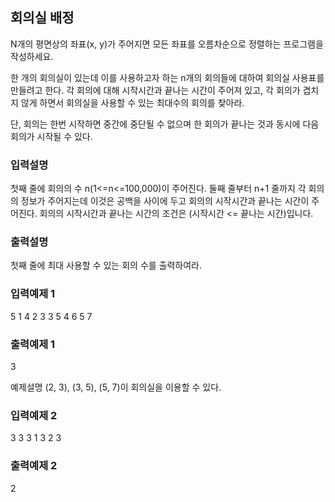 ## 회의실 배정

N개의 평면상의 좌표(x, y)가 주어지면 모든 좌표를 오름차순으로 정렬하는 프로그램을 작성하세요.

한 개의 회의실이 있는데 이를 사용하고자 하는 n개의 회의들에 대하여 회의실 사용표를 만들려고 한다.
각 회의에 대해 시작시간과 끝나는 시간이 주어져 있고,
각 회의가 겹치지 않게 하면서 회의실을 사용할 수 있는 최대수의 회의를 찾아라.

단, 회의는 한번 시작하면 중간에 중단될 수 없으며 한 회의가 끝나는 것과 동시에 다음 회의가 시작될 수 있다.

### 입력설명

첫째 줄에 회의의 수 n(1<=n<=100,000)이 주어진다.
둘째 줄부터 n+1 줄까지 각 회의의 정보가 주어지는데 이것은 공백을 사이에 두고 회의의 시작시간과 끝나는 시간이 주어진다.
회의의 시작시간과 끝나는 시간의 조건은 (시작시간 <= 끝나는 시간)입니다.

### 출력설명

첫째 줄에 최대 사용할 수 있는 회의 수를 출력하여라.

### 입력예제 1

5
1 4
2 3
3 5
4 6
5 7

### 출력예제 1

3

예제설명
(2, 3), (3, 5), (5, 7)이 회의실을 이용할 수 있다.

### 입력예제 2

3
3 3
1 3
2 3

### 출력예제 2

2
